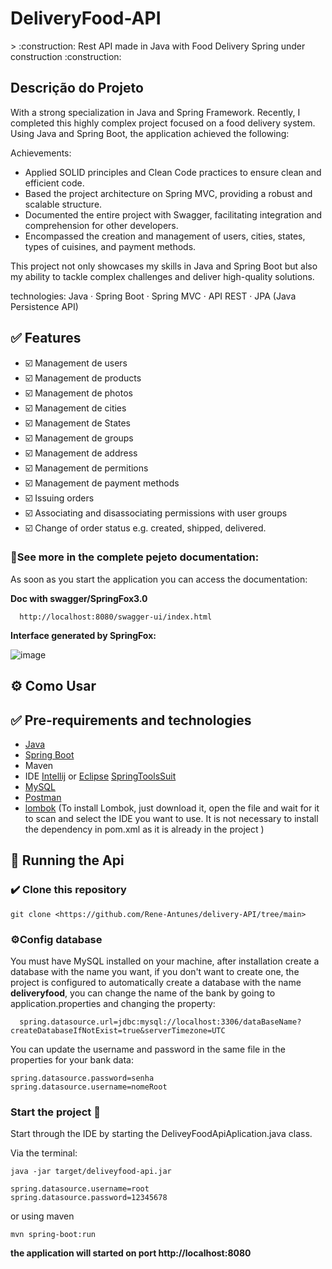 <h1>DeliveryFood-API</h1> 
> :construction: Rest API made in Java with Food Delivery Spring under construction :construction:

<h2 id="sobre" >Descrição do Projeto </h2>
With a strong specialization in Java and Spring Framework. Recently, I completed this highly complex project focused on a food delivery system. Using Java and Spring Boot, the application achieved the following:

Achievements:

- Applied SOLID principles and Clean Code practices to ensure clean and efficient code.
- Based the project architecture on Spring MVC, providing a robust and scalable structure.
- Documented the entire project with Swagger, facilitating integration and comprehension for other 
 developers.
- Encompassed the creation and management of users, cities, states, types of cuisines, and payment 
 methods.

This project not only showcases my skills in Java and Spring Boot but also my ability to tackle complex challenges and deliver high-quality solutions.

technologies: Java · Spring Boot · Spring MVC · API REST · JPA (Java Persistence API)



<h2 id="features">✅ Features</h2>

- ☑️ Management de users
- ☑️ Management de products
- ☑️ Management de photos
- ☑️ Management de cities
- ☑️ Management de States
- ☑️ Management de groups
- ☑️ Management de address
- ☑️ Management de permitions
- ☑️ Management de payment methods
- ☑️ Issuing orders
- ☑️ Associating and disassociating permissions with user groups
- ☑️ Change of order status e.g. created, shipped, delivered.

<h3>🛑See more in the complete pejeto documentation:</h3>

As soon as you start the application you can access the documentation:

**Doc with swagger/SpringFox3.0**




```
  http://localhost:8080/swagger-ui/index.html
```

<strong>Interface generated by SpringFox:</strong>

![image](https://github.com/Rene-Antunes/delivery-API/assets/93138911/dcdb6ca6-5f1b-4b0f-bdeb-0daacbf0bc8c)


<h2 id="comoUsar">⚙️ Como Usar</h2>

<h2 id="requisitos">✅ Pre-requirements and technologies </h2>

- [Java](https://www.java.com/pt-BR/download/manual.jsp)
- [Spring Boot](https://spring.io/projects/spring-boot)
- Maven
- IDE [Intellij](https://www.jetbrains.com/idea/download/?section=windows) or [Eclipse](https://www.eclipse.org/downloads/) [SpringToolsSuit](https://spring.io/tools)
- [MySQL](https://www.mysql.com/downloads/)
- [Postman](https://www.postman.com)
- [lombok](https://projectlombok.org/download) (To install Lombok, just download it, open the file and wait for it to scan and select the IDE you want to use.
  It is not necessary to install the dependency in pom.xml as it is already in the project
)

<h2 id="rodandoApi">🎲 Running the Api</h2>

<h3>✔️ Clone this repository</h3>

```
git clone <https://github.com/Rene-Antunes/delivery-API/tree/main>
```


<h3>⚙️Config database</h3>
You must have MySQL installed on your machine, after installation create a database with the name you want, if you don't want to create one, the project is configured to automatically create a database with the name <strong>deliveryfood</strong>, you can change the name of the bank by going to application.properties and changing the property:

``` 
  spring.datasource.url=jdbc:mysql://localhost:3306/dataBaseName?createDatabaseIfNotExist=true&serverTimezone=UTC
```
You can update the username and password in the same file in the properties for your bank data:
``` 
spring.datasource.password=senha
spring.datasource.username=nomeRoot
```


<h3>Start the project 🚀</h3>
Start through the IDE by starting the DeliveyFoodApiAplication.java class.

Via the terminal:
```
java -jar target/deliveyfood-api.jar
```
```
spring.datasource.username=root
spring.datasource.password=12345678
```
or using maven

```
mvn spring-boot:run
```

**the application will started on port http://localhost:8080**




  


